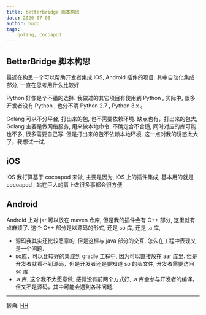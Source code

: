 ```yaml
---
title: betterbridge 脚本构思
date: 2020-07-06
author: hugo
tags:
    golang, cocoapod
---
```


## BetterBridge 脚本构思

最近在构思一个可以帮助开发者集成 iOS, Android 插件的项目.
其中自动化集成部分, 一直在思考用什么比较好.

Python 好像是个不错的选择. 我做过的其它项目有使用到 Python , 实际中, 很多开发者没有 Python , 也分不清 Python 2.7 , Python 3.x 。

Golang 可以不分平台, 打出来的包, 也不需要依赖环境. 缺点也有，打出来的包大, Golang 主要是做网络服务, 用来做本地命令, 不确定合不合适, 同时对应的库可能也不多, 很多需要自己写. 但是打出来的包不依赖本地环境, 这一点对我的诱惑太大了，我想试一试.

## iOS

iOS 我打算基于 cocoapod 来做, 主要是因为, iOS 上的插件集成, 基本用的就是 cocoapod , 站在巨人的肩上做很多事都会很方便

## Android

Android 上对 jar 可以放在 maven 仓库, 但是我的插件会有 C++ 部分, 这里就有点麻烦了. 这个 C++ 部分是以源码的形式, 还是 so 库, 还是 .a 库, 

* 源码我其实还比较愿意的, 但是这样与 java 部分的交互, 怎么在工程中表现又是一个问题.
* so库，可以比较好的集成到 gradle 工程中, 因为可以直接放在 aar 库里. 但是开发者就看不到源码，但是开发者还是要知道 so 的头文件, 开发者需要访问 so 库
* .a 库, 这个我不太愿意做, 感觉没有前两个方式好, .a 库会参与开发者的编译，但又不是源码，其中可能会遇到各种问题.


---
转自: [HH](http://www.hugohuang.xyz/)
